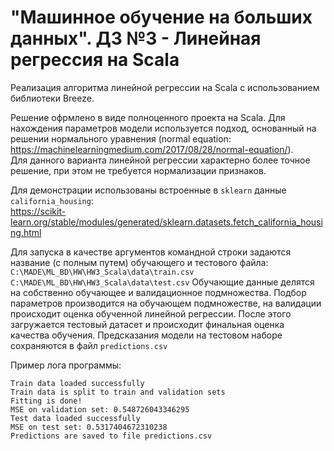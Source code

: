 # "Машинное обучение на больших данных". ДЗ №3 - Линейная регрессия на Scala  

Реализация алгоритма линейной регрессии на Scala с использованием библиотеки Breeze.  

Решение офрмлено в виде полноценного проекта на Scala. Для нахождения параметров модели используется подход,
основанный на решении нормального уравнения (normal equation:  https://machinelearningmedium.com/2017/08/28/normal-equation/).   
Для данного варианта линейной регрессии характерно более точное решение, при этом не требуется нормализации признаков.   

Для демонстрации использованы встроенные в `sklearn` данные `california_housing`:  
https://scikit-learn.org/stable/modules/generated/sklearn.datasets.fetch_california_housing.html  

Для запуска в качестве аргументов командной строки задаются название (с полным путем) обучающего и тестового файла:  
`C:\MADE\ML_BD\HW\HW3_Scala\data\train.csv C:\MADE\ML_BD\HW\HW3_Scala\data\test.csv`
Обучающие данные делятся на собственно обучающее и валидационное подмножества. Подбор параметров производится на обучающем подмножестве, 
на валидации происходит оценка обученной линейной регрессии. После этого загружается тестовый датасет и происходит 
финальная оценка качества обучения. Предсказания модели на тестовом наборе сохраняются в файл `predictions.csv`


Пример лога программы:  
```
Train data loaded successfully
Train data is split to train and validation sets
Fitting is done!
MSE on validation set: 0.548726043346295
Test data loaded successfully
MSE on test set: 0.5317404672310238
Predictions are saved to file predictions.csv
```
